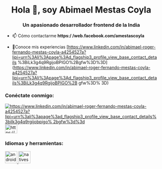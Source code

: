 <h1 align="center">Hola 👋, soy Abimael Mestas Coyla</h1>
<h3 align="center">Un apasionado desarrollador frontend de la India</h3>

- 📫 Cómo contactarme **https:/ /web.facebook.com/amestascoyla**

- 📄Conoce mis experiencias [https://www.linkedin.com/in/abimael-roger-fernando-mestas-coyla-a4254527a?lipi=urn%3Ali%3Apage%3Ad_flagship3_profile_view_base_contact_details %3BiLk3g4q9RgijoBPIGO%2Bgfw%3D%3D](https://www.linkedin.com/in/abimael-roger-fernando-mestas-coyla-a4254527a?lipi=urn%3Ali%3Apage%3Ad_flagship3_profile_view_base_contact_details%3BiLk3g4q9RgijoBPIGO%2B gfw%3D% 3D)

<h3 align="left">Conéctate conmigo:</h3>
<p align="left">
<a href="https://linkedin.com/en/https://www.linkedin.com/en/abimael-roger-fernando-mestas-coyla-a4254527a?lipi=urn%3ali%3apage%3ad_flagship3_profile_view_base_contact_details%3bilk3g4q9rgijobpigo %2bgfw%3d%3d" target="en blanco"><img align="center" src="https://raw.githubusercontent.com/rahuldkjain/github-profile-readme-generator/master/src/images/icons /Social/linked-in-alt.svg" alt="https://www.linkedin.com/in/abimael-roger-fernando-mestas-coyla-a4254527a?lipi=urn%3ali%3apage%3ad_flagship3_profile_view_base_contact_details%3bilk3g4q9rgijobpigo% 2bgfw%3d%3d" altura="30" ancho="40" /></a>
<a href="https://fb.com/https://web.facebook.com/amestascoyla" target="blank"><img align="center" src="https://raw.githubusercontent.com /rahuldkjain/github-profile-readme-generator/master/src/images/icons/Social/facebook.svg" alt="https://web.facebook.com/amestascoyla" height="30" width="40" /></a>
</p>

<h3 align="left">Idiomas y herramientas:</h3>
<p align="left"> <a href="https://developer.android.com" target="_blank" rel="noreferrer"> <img src="https://raw.githubusercontent.com/devicons /devicon/master/icons/android/android-original-wordmark.svg" alt="android" width="40" height="40"/> </a> <a href="https://nativescript.org /" target="_blank" rel="noreferrer"> <img src="https://raw.githubusercontent.com/detain/svg-logos/780f25886640cef088af994181646db2f6b1a3f8/svg/nativescript.svg" alt="nativescript" width=" 40" altura="40"/> </a> </p>
